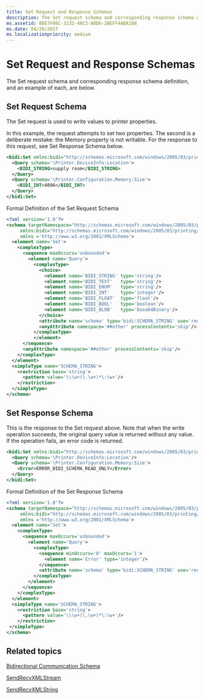 ```yaml
---
title: Set Request and Response Schemas
description: The Set request schema and corresponding response schema definition, and an example of each, are below.
ms.assetid: 88E7F06C-3232-48C3-A0D6-2BEFF4ABA188
ms.date: 04/20/2017
ms.localizationpriority: medium
---
```


# Set Request and Response Schemas


The Set request schema and corresponding response schema definition, and an example of each, are below.

## Set Request Schema


The Set request is used to write values to printer properties.

In this example, the request attempts to set two properties. The second is a deliberate mistake: the Memory property is not writable. For the response to this request, see Set Response Schema below.

```xml
<bidi:Set xmlns:bidi="http://schemas.microsoft.com/windows/2005/03/printing/bidi">
  <Query schema='\Printer.DeviceInfo:Location'>
    <BIDI_STRING>supply room</BIDI_STRING>
  </Query>
  <Query schema='\Printer.Configuration.Memory:Size'>
    <BIDI_INT>4096</BIDI_INT>
  </Query>
</bidi:Set>
```

Formal Definition of the Set Request Schema

```xml
<?xml version='1.0'?>
<schema targetNamespace="http://schemas.microsoft.com/windows/2005/03/printing/bidi" 
     xmlns:bidi="http://schemas.microsoft.com/windows/2005/03/printing/bidi" 
     xmlns ='http://www.w3.org/2001/XMLSchema'>
  <element name='Set'>
    <complexType>
      <sequence maxOccurs='unbounded'>
        <element name='Query'>
          <complexType>
            <choice>
              <element name='BIDI_STRING' type='string'/>
              <element name='BIDI_TEXT'   type='string'/>
              <element name='BIDI_ENUM'   type='string'/>
              <element name='BIDI_INT'    type='integer'/>
              <element name='BIDI_FLOAT'  type='float'/>
              <element name='BIDI_BOOL'   type='boolean'/>
              <element name='BIDI_BLOB'   type='base64Binary'/>
            </choice>
            <attribute name='schema' type='bidi:SCHEMA_STRING' use='required'/>
            <anyAttribute namespace='##other' processContents='skip'/>
          </complexType>
          </element>
      </sequence>
      <anyAttribute namespace='##other' processContents='skip'/>
    </complexType>
  </element>
  <simpleType name='SCHEMA_STRING'>
    <restriction base='string'>
      <pattern value='\\\w+(\.\w+)*\:\w+'/>
    </restriction>
  </simpleType>
</schema>
```

## Set Response Schema


This is the response to the Set request above. Note that when the write operation succeeds, the original query value is returned without any value. If the operation fails, an error code is returned.

```xml
<bidi:Set xmlns:bidi="http://schemas.microsoft.com/windows/2005/03/printing/bidi">
  <Query schema='\Printer.DeviceInfo:Location'/>
  <Query schema='\Printer.Configuration.Memory:Size'>
    <Error>ERROR_BIDI_SCHEMA_READ_ONLY</Error>
  </Query>
</bidi:Set>
```

Formal Definition of the Set Response Schema

```xml
<?xml version='1.0'?>
<schema targetNamespace="http://schemas.microsoft.com/windows/2005/03/printing/bidi" 
     xmlns:bidi="http://schemas.microsoft.com/windows/2005/03/printing/bidi" 
     xmlns ='http://www.w3.org/2001/XMLSchema'>
  <element name='Set'>
    <complexType>
      <sequence maxOccurs='unbounded'>
        <element name='Query'>
          <complexType>
            <sequence minOccurs='0' maxOccurs='1'>
              <element name='Error' type='integer'/>
            </sequence>
            <attribute name='schema' type='bidi:SCHEMA_STRING' use='required'/>
          </complexType>
        </element>
      </sequence>
    </complexType>
  </element>
  <simpleType name='SCHEMA_STRING'>
    <restriction base='string'>
      <pattern value='\\\w+(\.\w+)*\:\w+'/>
    </restriction>
 </simpleType>
</schema>
```

## Related topics

[Bidirectional Communication Schema](bidirectional-communication-schema.md)  

[SendRecvXMLStream](https://docs.microsoft.com/windows-hardware/drivers/ddi/bidispl/nf-bidispl-ibidispl2-sendrecvxmlstream)  

[SendRecvXMLString](https://docs.microsoft.com/windows-hardware/drivers/ddi/bidispl/nf-bidispl-ibidispl2-sendrecvxmlstring)  
